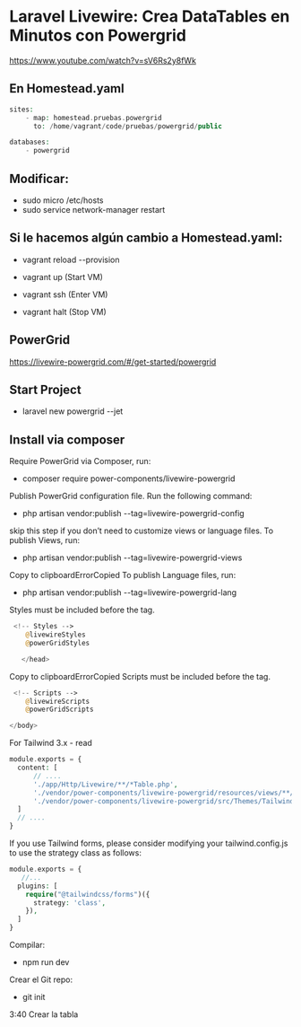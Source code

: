 # Laravel Livewire: Crea DataTables en Minutos con Powergrid
https://www.youtube.com/watch?v=sV6Rs2y8fWk

## En Homestead.yaml
```php
sites:
    - map: homestead.pruebas.powergrid
      to: /home/vagrant/code/pruebas/powergrid/public

databases:
    - powergrid
```

## Modificar:
- sudo micro /etc/hosts
- sudo service network-manager restart

## Si le hacemos algún cambio a Homestead.yaml:
- vagrant reload --provision

- vagrant up (Start VM)
- vagrant ssh (Enter VM)
- vagrant halt (Stop VM)

## PowerGrid
https://livewire-powergrid.com/#/get-started/powergrid

## Start Project
- laravel new powergrid --jet

## Install via composer
Require PowerGrid via Composer, run:
- composer require power-components/livewire-powergrid

Publish PowerGrid configuration file. Run the following command:
- php artisan vendor:publish --tag=livewire-powergrid-config

skip this step if you don’t need to customize views or language files. To publish Views, run:
- php artisan vendor:publish --tag=livewire-powergrid-views

Copy to clipboardErrorCopied
To publish Language files, run:
- php artisan vendor:publish --tag=livewire-powergrid-lang

Styles must be included before the </head> tag.
```php
 <!-- Styles -->
    @livewireStyles
    @powerGridStyles

   </head>
```

Copy to clipboardErrorCopied
Scripts must be included before the </body> tag.
```php
 <!-- Scripts -->
    @livewireScripts
    @powerGridScripts

</body>
```

For Tailwind 3.x - read
```php
module.exports = {
  content: [
      // ....
      './app/Http/Livewire/**/*Table.php',
      './vendor/power-components/livewire-powergrid/resources/views/**/*.php',
      './vendor/power-components/livewire-powergrid/src/Themes/Tailwind.php'
  ]
  // ....
}
```

If you use Tailwind forms, please consider modifying your tailwind.config.js to use the strategy class as follows:
```php
module.exports = {
   //...
  plugins: [
    require("@tailwindcss/forms")({
      strategy: 'class',
    }),
  ]
}
```

Compilar:
- npm run dev

Crear el Git repo:
- git init

3:40
Crear la tabla
